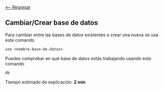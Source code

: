 [<-- Regresar](..)

## Cambiar/Crear base de datos

Para cambiar entre las bases de datos existentes o crear una nueva se usa este comando

```
use <nombre-base-de-datos>
```

Puedes comprobar en qué base de datos estás trabajando usando esto comando

```
db
```

Tiempo estimado de explicación: **2 min**

